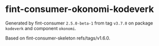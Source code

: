 # fint-consumer-okonomi-kodeverk

Generated by fint-consumer `2.5.0-beta-1` from tag `v3.7.0` on package `kodeverk` and component `okonomi`.

Based on fint-consumer-skeleton refs/tags/v1.6.0.
